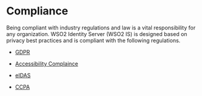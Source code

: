 # Compliance

Being compliant with industry regulations and law is a vital responsibility for any organization. WSO2 Identity Server 
(WSO2 IS) is designed based on privacy best practices and is compliant with the following regulations.

-   [GDPR]({{base_path}}/references/concepts/compliance/gdpr) 

-   [Accessibility Complaince]({{base_path}}/references/concepts/compliance/accessibility-compliance-wso2-is)

-   [eIDAS]({{base_path}}/references/concepts/compliance/eidas)

-   [CCPA]({{base_path}}/references/concepts/compliance/ccpa)
